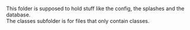 ﻿This folder is supposed to hold stuff like the config, the splashes and the database.  
The classes subfolder is for files that only contain classes.  